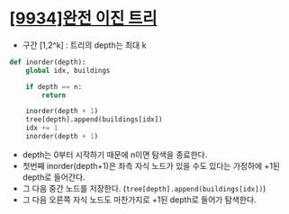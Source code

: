 # [[9934]완전 이진 트리](https://www.acmicpc.net/problem/9934)

- 구간 [1,2^k] : 트리의 depth는 최대 k

```python
def inorder(depth):
    global idx, buildings

    if depth == n:
        return

    inorder(depth + 1)
    tree[depth].append(buildings[idx])
    idx += 1
    inorder(depth + 1)
```

- depth는 0부터 시작하기 때문에 n이면 탐색을 종료한다.
- 첫번째 inorder(depth+1)은 좌측 자식 노드가 있을 수도 있다는 가정하에 +1된 depth로 들어간다.
- 그 다음 중간 노드를 저장한다. (`tree[depth].append(buildings[idx])`)
- 그 다음 오른쪽 자식 노드도 마찬가지로 +1된 depth로 들어가 탐색한다.